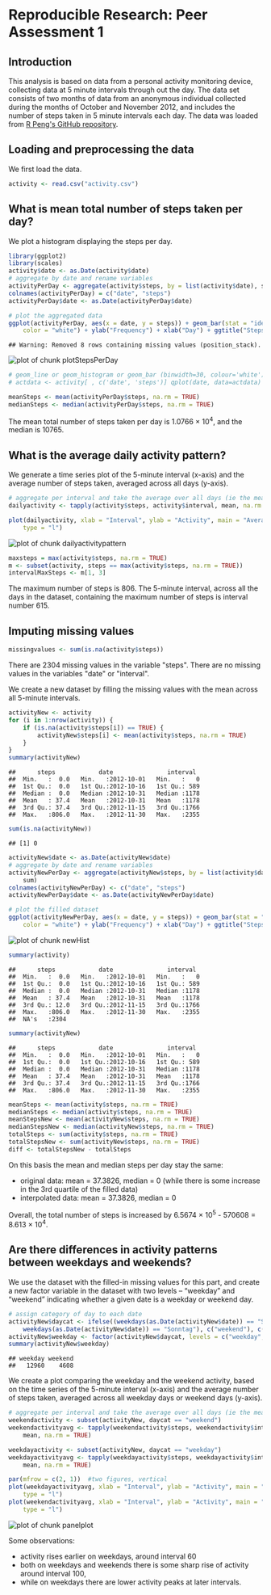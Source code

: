 # Reproducible Research: Peer Assessment 1
## Introduction
This analysis is based on data from a personal activity monitoring device, collecting data at 5 minute intervals through out the day. The data set consists of two months of data from an anonymous individual collected during the months of October and November 2012, and includes the number of steps taken in 5 minute intervals each day. The data was loaded from [R Peng's GitHub repository](https://github.com/rdpeng/RepData_PeerAssessment1). 

## Loading and preprocessing the data
We first load the data.

```r
activity <- read.csv("activity.csv")
```


## What is mean total number of steps taken per day?
We plot a histogram displaying the steps per day.

```r
library(ggplot2)
library(scales)
activity$date <- as.Date(activity$date)
# aggregate by date and rename variables
activityPerDay <- aggregate(activity$steps, by = list(activity$date), sum)
colnames(activityPerDay) = c("date", "steps")
activityPerDay$date <- as.Date(activityPerDay$date)

# plot the aggregated data
ggplot(activityPerDay, aes(x = date, y = steps)) + geom_bar(stat = "identity", 
    color = "white") + ylab("Frequency") + xlab("Day") + ggtitle("Steps per Day")
```

```
## Warning: Removed 8 rows containing missing values (position_stack).
```

![plot of chunk plotStepsPerDay](figure/plotStepsPerDay.png) 

```r
# geom_line or geom_histogram or geom_bar (binwidth=30, colour='white')
# actdata <- activity[ , c('date', 'steps')] qplot(date, data=actdata)
```



```r
meanSteps <- mean(activityPerDay$steps, na.rm = TRUE)
medianSteps <- median(activityPerDay$steps, na.rm = TRUE)
```

The mean total number of steps taken per day is 1.0766 &times; 10<sup>4</sup>, and the median is 10765. 

## What is the average daily activity pattern?
We generate a time series plot of the 5-minute interval (x-axis) and the average number of steps taken, averaged across all days (y-axis).


```r
# aggregate per interval and take the average over all days (ie the mean)
dailyactivity <- tapply(activity$steps, activity$interval, mean, na.rm = TRUE)

plot(dailyactivity, xlab = "Interval", ylab = "Activity", main = "Average Steps per Day", 
    type = "l")
```

![plot of chunk dailyactivitypattern](figure/dailyactivitypattern.png) 




```r
maxsteps = max(activity$steps, na.rm = TRUE)
m <- subset(activity, steps == max(activity$steps, na.rm = TRUE))
intervalMaxSteps <- m[1, 3]
```


The maximum number of steps is 806. The 5-minute interval, across all the days in the dataset, containing the maximum number of steps is interval number 615. 

## Imputing missing values

```r
missingvalues <- sum(is.na(activity$steps))
```

There are 2304 missing values in the variable "steps". There are no missing values in the variables "date" or "interval".

We create a new dataset by filling the missing values with the mean across all 5-minute intervals. 

```r
activityNew <- activity
for (i in 1:nrow(activity)) {
    if (is.na(activity$steps[i]) == TRUE) {
        activityNew$steps[i] <- mean(activity$steps, na.rm = TRUE)
    }
}
summary(activityNew)
```

```
##      steps            date               interval   
##  Min.   :  0.0   Min.   :2012-10-01   Min.   :   0  
##  1st Qu.:  0.0   1st Qu.:2012-10-16   1st Qu.: 589  
##  Median :  0.0   Median :2012-10-31   Median :1178  
##  Mean   : 37.4   Mean   :2012-10-31   Mean   :1178  
##  3rd Qu.: 37.4   3rd Qu.:2012-11-15   3rd Qu.:1766  
##  Max.   :806.0   Max.   :2012-11-30   Max.   :2355
```

```r
sum(is.na(activityNew))
```

```
## [1] 0
```



```r
activityNew$date <- as.Date(activityNew$date)
# aggregate by date and rename variables
activityNewPerDay <- aggregate(activityNew$steps, by = list(activity$date), 
    sum)
colnames(activityNewPerDay) <- c("date", "steps")
activityNewPerDay$date <- as.Date(activityNewPerDay$date)

# plot the filled dataset
ggplot(activityNewPerDay, aes(x = date, y = steps)) + geom_bar(stat = "identity", 
    color = "white") + ylab("Frequency") + xlab("Day") + ggtitle("Steps per Day")
```

![plot of chunk newHist](figure/newHist.png) 




```r
summary(activity)
```

```
##      steps            date               interval   
##  Min.   :  0.0   Min.   :2012-10-01   Min.   :   0  
##  1st Qu.:  0.0   1st Qu.:2012-10-16   1st Qu.: 589  
##  Median :  0.0   Median :2012-10-31   Median :1178  
##  Mean   : 37.4   Mean   :2012-10-31   Mean   :1178  
##  3rd Qu.: 12.0   3rd Qu.:2012-11-15   3rd Qu.:1766  
##  Max.   :806.0   Max.   :2012-11-30   Max.   :2355  
##  NA's   :2304
```

```r
summary(activityNew)
```

```
##      steps            date               interval   
##  Min.   :  0.0   Min.   :2012-10-01   Min.   :   0  
##  1st Qu.:  0.0   1st Qu.:2012-10-16   1st Qu.: 589  
##  Median :  0.0   Median :2012-10-31   Median :1178  
##  Mean   : 37.4   Mean   :2012-10-31   Mean   :1178  
##  3rd Qu.: 37.4   3rd Qu.:2012-11-15   3rd Qu.:1766  
##  Max.   :806.0   Max.   :2012-11-30   Max.   :2355
```

```r
meanSteps <- mean(activity$steps, na.rm = TRUE)
medianSteps <- median(activity$steps, na.rm = TRUE)
meanStepsNew <- mean(activityNew$steps, na.rm = TRUE)
medianStepsNew <- median(activityNew$steps, na.rm = TRUE)
totalSteps <- sum(activity$steps, na.rm = TRUE)
totalStepsNew <- sum(activityNew$steps, na.rm = TRUE)
diff <- totalStepsNew - totalSteps
```

On this basis the mean and median steps per day stay the same: 
- original data: mean = 37.3826, median = 0 (while there is some increase in the 3rd quartile of the filled data)
- interpolated data: mean = 37.3826, median = 0

Overall, the total number of steps is increased by 6.5674 &times; 10<sup>5</sup> - 570608 = 8.613 &times; 10<sup>4</sup>. 

## Are there differences in activity patterns between weekdays and weekends?

We use the dataset with the filled-in missing values for this part, and create a new factor variable in the dataset with two levels – “weekday” and “weekend” indicating whether a given date is a weekday or weekend day.



```r
# assign category of day to each date
activityNew$daycat <- ifelse((weekdays(as.Date(activityNew$date)) == "Samstag" | 
    weekdays(as.Date(activityNew$date)) == "Sonntag"), c("weekend"), c("weekday"))
activityNew$weekday <- factor(activityNew$daycat, levels = c("weekday", "weekend"))
summary(activityNew$weekday)
```

```
## weekday weekend 
##   12960    4608
```

We create a plot comparing the weekday and the weekend activity, based on the time series of the 5-minute interval (x-axis) and the average number of steps taken, averaged across all weekday days or weekend days (y-axis).


```r
# aggregate per interval and take the average over all days (ie the mean)
weekendactivity <- subset(activityNew, daycat == "weekend")
weekendactivityavg <- tapply(weekendactivity$steps, weekendactivity$interval, 
    mean, na.rm = TRUE)

weekdayactivity <- subset(activityNew, daycat == "weekday")
weekdayactivityavg <- tapply(weekdayactivity$steps, weekdayactivity$interval, 
    mean, na.rm = TRUE)

par(mfrow = c(2, 1))  #two figures, vertical
plot(weekdayactivityavg, xlab = "Interval", ylab = "Activity", main = "Activity on Weekdays", 
    type = "l")
plot(weekendactivityavg, xlab = "Interval", ylab = "Activity", main = "Activity on Weekends", 
    type = "l")
```

![plot of chunk panelplot](figure/panelplot.png) 

Some observations:
- activity rises earlier on weekdays, around interval 60
- both on weekdays and weekends there is some sharp rise of activity around interval 100, 
- while on weekdays there are lower activity peaks at later intervals. 
